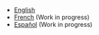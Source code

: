 * [English](en)
* [French](fr) \(Work in progress\)
* [Español](es) \(Work in progress\)

<!--

* [Italian](it) \(Work in progress\)
* [Deutsch](de) \(Outdated - need volunteers for translation into other languages\) - \(Veraltet. Freiwillige zur Übersetzung gesucht.\)

-->
